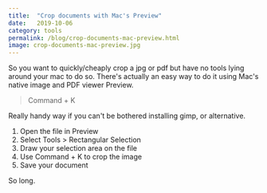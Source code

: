 ```yaml
---
title:  "Crop documents with Mac's Preview"
date:   2019-10-06
category: tools
permalink: /blog/crop-documents-mac-preview.html
image: crop-documents-mac-preview.jpg
---
```

So you want to quickly/cheaply crop a jpg or pdf but have no tools lying around your mac to do so.
There's actually an easy way to do it using Mac's native image and PDF viewer Preview. 

> Command + K

Really handy way if you can't be bothered installing gimp, or alternative.

1. Open the file in Preview
2. Select Tools > Rectangular Selection
3. Draw your selection area on the file
4. Use Command + K to crop the image
5. Save your document 

So long.